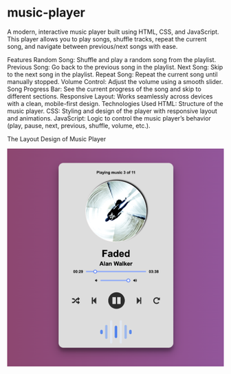 # music-player
A modern, interactive music player built using HTML, CSS, and JavaScript. This player allows you to play songs, shuffle tracks, repeat the current song, and navigate between previous/next songs with ease.

Features
Random Song: Shuffle and play a random song from the playlist.
Previous Song: Go back to the previous song in the playlist.
Next Song: Skip to the next song in the playlist.
Repeat Song: Repeat the current song until manually stopped.
Volume Control: Adjust the volume using a smooth slider.
Song Progress Bar: See the current progress of the song and skip to different sections.
Responsive Layout: Works seamlessly across devices with a clean, mobile-first design.
Technologies Used
HTML: Structure of the music player.
CSS: Styling and design of the player with responsive layout and animations.
JavaScript: Logic to control the music player’s behavior (play, pause, next, previous, shuffle, volume, etc.).

The Layout Design of Music Player

![image alt](https://github.com/Rajnandini-Poddar/music-player/blob/ed8b4e68f67e817b1e6063f74477166d588ec9f9/Screenshot.jpg)
